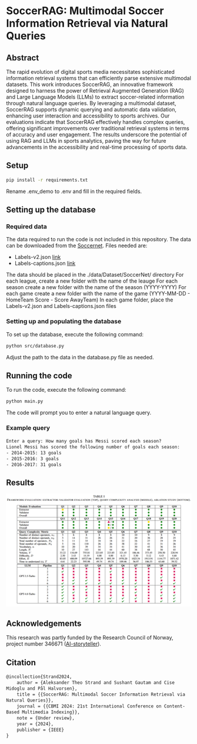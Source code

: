 # SoccerRAG: Multimodal Soccer Information Retrieval via Natural Queries

## Abstract
The rapid evolution of digital sports media necessitates sophisticated information retrieval systems that can efficiently parse extensive multimodal datasets. This work introduces SoccerRAG, an innovative framework designed to harness the power of Retrieval Augmented Generation (RAG) and Large Language Models (LLMs) to extract soccer-related information through natural language queries. By leveraging a multimodal dataset, SoccerRAG supports dynamic querying and automatic data validation, enhancing user interaction and accessibility to sports archives. Our evaluations indicate that SoccerRAG effectively handles complex queries, offering significant improvements over traditional retrieval systems in terms of accuracy and user engagement. The results underscore the potential of using RAG and LLMs in sports analytics, paving the way for future advancements in the accessibility and real-time processing of sports data.

## Setup
````bash
pip install -r requirements.txt
````
Rename .env_demo to .env and fill in the required fields.

## Setting up the database

### Required data
The data required to run the code is not included in this repository. 
The data can be downloaded from the [Soccernet](https://www.soccer-net.org/data).
Files needed are:
* Labels-v2.json [link](https://www.soccer-net.org/data#h.5klq86rmgt96)
* Labels-captions.json [link](https://www.soccer-net.org/data#h.ccybjenq8od4)

The data should be placed in the ./data/Dataset/SoccerNet/ directory
For each league, create a new folder with the name of the leauge
For each season create a new folder with the name of the season (YYYY-YYYY)
For each game create a new folder with the name of the game (YYYY-MM-DD - HomeTeam Score - Score AwayTeam)
In each game folder, place the Labels-v2.json and Labels-captions.json files

### Setting up and populating the database
To set up the database, execute the following command:
````bash
python src/database.py
````
Adjust the path to the data in the database.py file as needed.

## Running the code
To run the code, execute the following command:
````bash
python main.py
````
The code will prompt you to enter a natural language query.

### Example query
````angular2html
Enter a query: How many goals has Messi scored each season?
Lionel Messi has scored the following number of goals each season:
- 2014-2015: 13 goals
- 2015-2016: 3 goals
- 2016-2017: 31 goals
````

## Results
![result-table.png](media%2Fresult-table.png)

## Acknowledgements
This research was partly funded by the Research Council of Norway, project number 346671 ([AI-storyteller](https://prosjektbanken.forskningsradet.no/project/FORISS/346671)). 

## Citation
```
@incollection{Strand2024,
    author = {Aleksander Theo Strand and Sushant Gautam and Cise Midoglu and Pål Halvorsen},
    title = {{SoccerRAG: Multimodal Soccer Information Retrieval via Natural Queries}},
    journal = {{CBMI 2024: 21st International Conference on Content-Based Multimedia Indexing}},
    note = {Under review},
    year = {2024},
    publisher = {IEEE}
}
```

